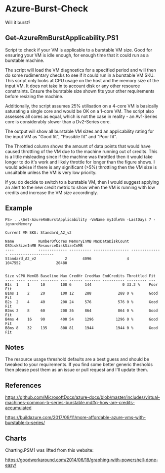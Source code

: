 # Azure-Burst-Check

Will it burst?
 
## Get-AzureRmBurstApplicability.PS1

Script to check if your VM is applicable to a burstable VM size. Good for ensuring your VM is idle enough, for enough time that it could run as a burstable machine.

The script will load the VM diagnostics for a specified period and will then do some rudimentary checks to see if it could run in a burstable VM SKU. This script only looks at CPU usage on the host and the memory size of the input VM. It does not take in to account disk or any other resource constraints. Ensure the burstable size shown fits your other requirements before resizing the machine.

Additionally, the script assumes 25% utilisation on a 4-core VM is basically saturating a single core and would be OK on a 1-core VM. The script also assesses all cores as equal, which is not the case in reality - an Av1-Series core is considerably slower than a Dv2-Series core.

The output will show all burstable VM sizes and an applicability rating for the input VM as "Good fit", "Possible fit" and "Poor fit".

The Throttled column shows the amount of data points that would have caused throttling of the VM due to the machine running out of credits. This is a little misleading since if the machine was throttled then it would take longer to do it's work and likely throttle for longer than the figure shows. I would advise if there is any significant (>5%) throttling then the VM size is unsuitable unless the VM is very low priority.

If you do decide to switch to a burstable VM, then I would suggest applying an alert to the new credit metric to show when the VM is running with low credits and increase the VM size accordingly.

## Example

    PS> . .\Get-AzureRmBurstApplicability -VmName myIdleVm -LastDays 7 -ignoreMemory

    Current VM SKU: Standard_A2_v2

    Name           NumberOfCores MemoryInMB MaxDataDiskCount OSDiskSizeInMB ResourceDiskSizeInMB
    ----           ------------- ---------- ---------------- -------------- --------------------
    Standard_A2_v2             2       4096                4        1047552                20480


    Size vCPU MemGB Baseline Max CredHr CredMax EndCredits Throttled Fit
    ---- ---- ----- -------- --- ------ ------- ---------- --------- ---
    B1s  1    1     10       100 6      144              0 33.2 %    Poor Fit
    B1ms 1    2     20       100 12     288            288 0 %       Good Fit
    B2s  2    4     40       200 24     576            576 0 %       Good Fit
    B2ms 2    8     60       200 36     864            864 0 %       Good Fit
    B4ms 4    16    90       400 54     1296          1296 0 %       Good Fit
    B8ms 8    32    135      800 81     1944          1944 0 %       Good Fit

## Notes

The resource usage threshold defaults are a best guess and should be tweaked to your requirements. If you find some better generic thesholds then please post them as an issue or pull request and I'll update them.


## References

https://github.com/MicrosoftDocs/azure-docs/blob/master/includes/virtual-machines-common-b-series-burstable.md#q-how-are-credits-accumulated

https://buildazure.com/2017/09/11/more-affordable-azure-vms-with-burstable-b-series/ 

## Charts

Charting.PSM1 was lifted from this website:

https://goodworkaround.com/2014/06/18/graphing-with-powershell-done-easy/ 

